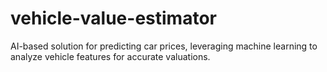 # vehicle-value-estimator
AI-based solution for predicting car prices, leveraging machine learning to analyze vehicle features for accurate valuations.
